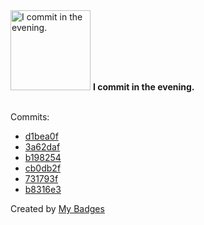 <img src="https://my-badges.github.io/my-badges/evening-commits.png" alt="I commit in the evening." title="I commit in the evening." width="128">
<strong>I commit in the evening.</strong>
<br><br>

Commits:

- <a href="https://github.com/ydb-platform/ydb-js-sdk/commit/d1bea0f0d94288a44c0c0e5fd49a1d47c6d037a8">d1bea0f</a>
- <a href="https://github.com/ydb-platform/ydb-js-sdk/commit/3a62daf0c4288592b8538338cc7ff676950ed423">3a62daf</a>
- <a href="https://github.com/ydb-platform/ydb-js-sdk/commit/b1982540d6303773b450b086dc09fe1580b3366c">b198254</a>
- <a href="https://github.com/ydb-platform/ydb-js-sdk/commit/cb0db2f4f527b67d450b9034b16352f7c340e5b7">cb0db2f</a>
- <a href="https://github.com/polRk/wb_kokos_bot/commit/731793f221ea7104085ec5315124a2874b5d4713">731793f</a>
- <a href="https://github.com/ydb-platform/ydb-js-sdk/commit/b8316e344271b3a2f870adff6b8550243fc2922c">b8316e3</a>


Created by <a href="https://github.com/my-badges/my-badges">My Badges</a>